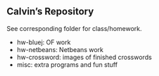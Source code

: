 ## Calvin’s Repository
See corresponding folder for class/homework.

- hw-bluej: OF work
- hw-netbeans: Netbeans work
- hw-crossword: images of finished crosswords
- misc: extra programs and fun stuff
